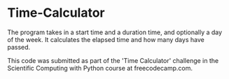 # Time-Calculator
The program takes in a start time and a duration time, and optionally a day of the week. It calculates the elapsed time and how many days have passed.

This code was submitted as part of the 'Time Calculator' challenge in the Scientific Computing with Python course at freecodecamp.com.
